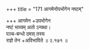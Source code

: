 +++
title = "171 आगमेनोपभोगेन नष्टम्"

+++
आगमेन +उपभोगेन  
नष्टं भाव्यम् अतो ऽन्यथा।  
पञ्च-बन्धो दमस् तस्य  
राज्ञे तेन +अविभाविते  ॥ २.१७१ ॥